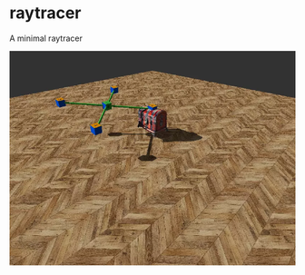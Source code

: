 # raytracer
A minimal raytracer

![animation](https://raw.githubusercontent.com/markusheimerl/raytracer/fb67e953c1b3b3ae5bb0ed047dda3ed5a4230b8e/20250127_134115_rendering.webp)